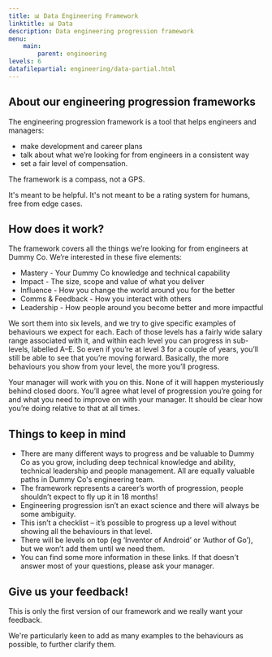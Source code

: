 ```yaml
---
title: 📊 Data Engineering Framework
linktitle: 📊 Data
description: Data engineering progression framework
menu:
    main: 
        parent: engineering
levels: 6
datafilepartial: engineering/data-partial.html
---
```

## About our engineering progression frameworks
The engineering progression framework is a tool that helps engineers and managers:
- make development and career plans
- talk about what we’re looking for from engineers in a consistent way
- set a fair level of compensation.

The framework is a compass, not a GPS.

It's meant to be helpful. It's not meant to be a rating system for humans, free from edge cases.

## How does it work?
The framework covers all the things we’re looking for from engineers at Dummy Co. We’re interested in these five elements:
- Mastery - Your Dummy Co knowledge and technical capability
- Impact - The size, scope and value of what you deliver
- Influence - How you change the world around you for the better
- Comms & Feedback - How you interact with others
- Leadership - How people around you become better and more impactful

We sort them into six levels, and we try to give specific examples of behaviours we expect for each. Each of those levels has a fairly wide salary range associated with it, and within each level you can progress in sub-levels, labelled A–E. So even if you’re at level 3 for a couple of years, you’ll still be able to see that you’re moving forward. Basically, the more behaviours you show from your level, the more you’ll progress.

Your manager will work with you on this. None of it will happen mysteriously behind closed doors. You’ll agree what level of progression you’re going for and what you need to improve on with your manager. It should be clear how you’re doing relative to that at all times.

## Things to keep in mind
- There are many different ways to progress and be valuable to Dummy Co as you grow, including deep technical knowledge and ability, technical leadership and people management. All are equally valuable paths in Dummy Co's engineering team.
- The framework represents a career’s worth of progression, people shouldn’t expect to fly up it in 18 months!
- Engineering progression isn’t an exact science and there will always be some ambiguity.
- This isn’t a checklist – it’s possible to progress up a level without showing all the behaviours in that level.
- There will be levels on top (eg ‘Inventor of Android’ or ‘Author of Go’), but we won’t add them until we need them.
- You can find some more information in these links. If that doesn't answer most of your questions, please ask your manager.

## Give us your feedback!
This is only the first version of our framework and we really want your feedback.

We're particularly keen to add as many examples to the behaviours as possible, to further clarify them.
